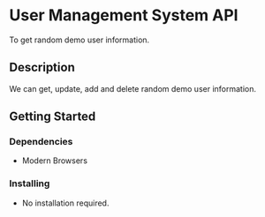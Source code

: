 # User Management System API

To get random demo user information.

## Description

We can get, update, add and delete random demo user information.

## Getting Started

### Dependencies

* Modern Browsers

### Installing

* No installation required.
